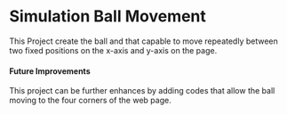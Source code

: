 # Simulation Ball Movement
This Project create the ball and that capable to move repeatedly between two fixed positions on the x-axis and y-axis on the page.

#### Future Improvements
This project can be further enhances by adding codes that allow the ball moving to the four corners of the web page.
